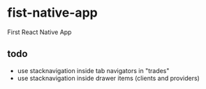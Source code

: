 # fist-native-app
First React Native App
## todo
 - use stacknavigation inside tab navigators in "trades"
 - use stacknavigation inside drawer items (clients and providers)